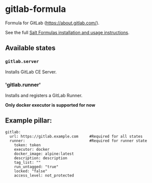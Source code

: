 # gitlab-formula
Formula for GitLab (https://about.gitlab.com/).

See the full [Salt Formulas installation and usage instructions](http://docs.saltstack.com/en/latest/topics/development/conventions/formulas.html).

## Available states
### `gitlab.server`
Installs GitLab CE Server.
### 'gitlab.runner'
Installs and registers a GitLab Runner.

**Only docker executor is supported for now**

## Example pillar:

```
gitlab:
  url: https://gitlab.example.com     #Required for all states
  runner:                             #Required for runner state
    token: token
    executor: docker
    docker_image: alpine:latest
    description: description
    tag_list: ""
    run_untagged: "true"
    locked: "false"
    access_level: not_protected
```
